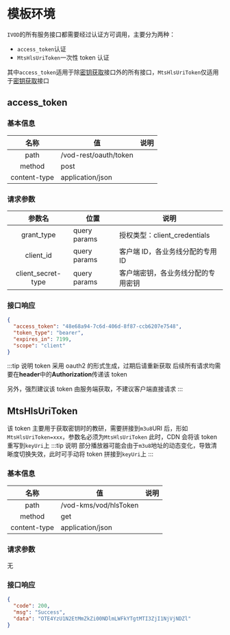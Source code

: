 # 模板环境

`IVOD`的所有服务接口都需要经过认证方可调用，主要分为两种：

- `access_token`认证
- `MtsHlsUriToken`一次性 token 认证

其中`access_token`适用于除[密钥获取]()接口外的所有接口，`MtsHlsUriToken`仅适用于[密钥获取]()接口

## access_token

### 基本信息

|     名称     | 值                    | 说明 |
| :----------: | --------------------- | ---- |
|     path     | /vod-rest/oauth/token |      |
|    method    | post                  |      |
| content-type | application/json      |      |

### 请求参数

|       参数名       | 位置         | 说明                               |
| :----------------: | ------------ | ---------------------------------- |
|     grant_type     | query params | 授权类型：client_credentials       |
|     client_id      | query params | 客户端 ID，各业务线分配的专用 ID   |
| client_secret-type | query params | 客户端密钥，各业务线分配的专用密钥 |

### 接口响应

```json
{
  "access_token": "48e68a94-7c6d-406d-8f87-ccb6207e7548",
  "token_type": "bearer",
  "expires_in": 7199,
  "scope": "client"
}
```

:::tip 说明
token 采用 oauth2 的形式生成，过期后请重新获取
后续所有请求均需要在**header**中的**Authorization**传递该 token

另外，强烈建议该 token 由服务端获取，不建议客户端直接请求
:::

## MtsHlsUriToken

该 token 主要用于获取密钥时的教研，需要拼接到`m3u8`URI 后，形如`MtsHlsUriToken=xxx`，参数名必须为`MtsHlsUriToken`
此时，CDN 会将该 token 重写到`keyUri`上
:::tip 说明
部分播放器可能会由于`m3u8`地址的动态变化，导致清晰度切换失效，此时可手动将 token 拼接到`keyUri`上
:::

### 基本信息

|     名称     | 值                    | 说明 |
| :----------: | --------------------- | ---- |
|     path     | /vod-kms/vod/hlsToken |      |
|    method    | get                   |      |
| content-type | application/json      |      |

### 请求参数

无

### 接口响应

```json
{
  "code": 200,
  "msg": "Success",
  "data": "OTE4YzU1N2EtMmZkZi00NDlmLWFkYTgtMTI3ZjI1NjVjNDZl"
}
```
